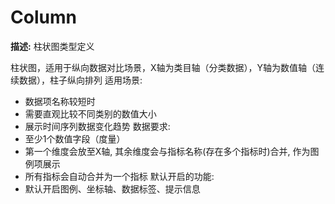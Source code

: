 # Column

**描述:**
柱状图类型定义
  
  柱状图，适用于纵向数据对比场景，X轴为类目轴（分类数据），Y轴为数值轴（连续数据），柱子纵向排列
  适用场景:
  - 数据项名称较短时
  - 需要直观比较不同类别的数值大小
  - 展示时间序列数据变化趋势
  数据要求:
  - 至少1个数值字段（度量）
  - 第一个维度会放至X轴, 其余维度会与指标名称(存在多个指标时)合并, 作为图例项展示
  - 所有指标会自动合并为一个指标
  默认开启的功能:
  - 默认开启图例、坐标轴、数据标签、提示信息

